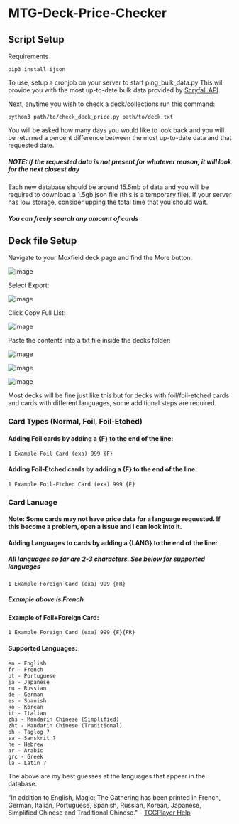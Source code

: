 # MTG-Deck-Price-Checker

## Script Setup
Requirements 
```
pip3 install ijson
```

To use, setup a cronjob on your server to start ping_bulk_data.py
This will provide you with the most up-to-date bulk data provided by [Scryfall API](https://scryfall.com/docs/api/bulk-data).

Next, anytime you wish to check a deck/collections run this command:
```
python3 path/to/check_deck_price.py path/to/deck.txt
```
You will be asked how many days you would like to look back and you will be returned a percent difference between the most up-to-date data and that requested date.
##### NOTE: If the requested data is not present for whatever reason, it will look for the next closest day

Each new database should be around 15.5mb of data and you will be required to download a 1.5gb json file (this is a temporary file). If your server has low storage, consider upping the total time that you should wait.

##### You can freely search any amount of cards


## Deck file Setup
Navigate to your Moxfield deck page and find the More button:

![image](https://user-images.githubusercontent.com/54452723/205231730-35bc335c-52bd-40de-a814-125e635c8e3b.png)

Select Export:

![image](https://user-images.githubusercontent.com/54452723/205231797-ae1ea87e-a6a7-48bf-a6dd-aa68f367f77c.png)

Click Copy Full List:

![image](https://user-images.githubusercontent.com/54452723/205232015-e0caf9d3-a9d3-48b4-9c93-53186caf1c53.png)

Paste the contents into a txt file inside the decks folder:

![image](https://user-images.githubusercontent.com/54452723/205232340-7174cc85-2ad5-4657-a3cd-d799d01ea5fa.png)

![image](https://user-images.githubusercontent.com/54452723/205232411-4044e88c-f12c-4576-a922-9917aa16fbd7.png)

![image](https://user-images.githubusercontent.com/54452723/205232467-d30a7850-7c8f-4f8c-968d-83eaf7221b55.png)

Most decks will be fine just like this but for decks with foil/foil-etched cards and cards with different languages, some additional steps are required.

### Card Types (Normal, Foil, Foil-Etched)
#### Adding Foil cards by adding a {F} to the end of the line:
```
1 Example Foil Card (exa) 999 {F}
```
#### Adding Foil-Etched cards by adding a {F} to the end of the line:
```
1 Example Foil-Etched Card (exa) 999 {E}
```
### Card Lanuage
#### Note: Some cards may not have price data for a language requested. If this become a problem, open a issue and I can look into it.
#### Adding Languages to cards by adding a {LANG} to the end of the line:
##### All languages so far are 2-3 characters. See below for supported languages
```
1 Example Foreign Card (exa) 999 {FR}
```
##### Example above is French

#### Example of Foil+Foreign Card:
```
1 Example Foreign Card (exa) 999 {F}{FR}
```


#### Supported Languages:
```
en - English
fr - French
pt - Portuguese
ja - Japanese
ru - Russian
de - German
es - Spanish
ko - Korean
it - Italian
zhs - Mandarin Chinese (Simplified)
zht - Mandarin Chinese (Traditional)
ph - Taglog ?
sa - Sanskrit ?
he - Hebrew
ar - Arabic
grc - Greek
la - Latin ?
```
The above are my best guesses at the languages that appear in the database.

"In addition to English, Magic: The Gathering has been printed in French, German, Italian, Portuguese, Spanish, Russian, Korean, Japanese, Simplified Chinese and Traditional Chinese." - [TCGPlayer Help](https://help.tcgplayer.com/hc/en-us/articles/204524213-How-do-I-identify-Magic-The-Gathering-languages-#:~:text=In%20addition%20to%20English%2C%20Magic,Simplified%20Chinese%20and%20Traditional%20Chinese.)

